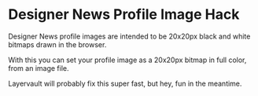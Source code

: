 Designer News Profile Image Hack
=========================

Designer News profile images are intended to be 20x20px black and white bitmaps drawn in the browser.

With this you can set your profile image as a 20x20px bitmap in full color, from an image file.

Layervault will probably fix this super fast, but hey, fun in the meantime.
